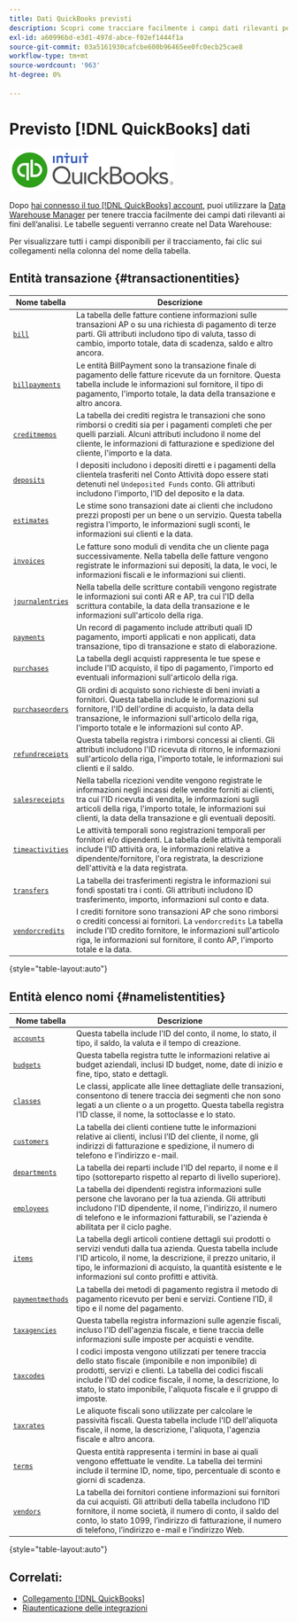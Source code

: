 ```yaml
---
title: Dati QuickBooks previsti
description: Scopri come tracciare facilmente i campi dati rilevanti per l’analisi.
exl-id: a60996bd-e3d1-497d-abce-f02ef1444f1a
source-git-commit: 03a5161930cafcbe600b96465ee0fc0ecb25cae8
workflow-type: tm+mt
source-wordcount: '963'
ht-degree: 0%

---
```


# Previsto [!DNL QuickBooks] dati

![](../../../assets/Quickbooks.png)

Dopo [hai connesso il tuo [!DNL QuickBooks] account](../../../data-analyst/importing-data/integrations/quickbooks.md), puoi utilizzare la [Data Warehouse Manager](../../../data-analyst/data-warehouse-mgr/tour-dwm.md) per tenere traccia facilmente dei campi dati rilevanti ai fini dell’analisi. Le tabelle seguenti verranno create nel Data Warehouse:

Per visualizzare tutti i campi disponibili per il tracciamento, fai clic sui collegamenti nella colonna del nome della tabella.

## Entità transazione {#transactionentities}

| **Nome tabella** | **Descrizione** |
|-----|-----|
| [`bill`](https://developer.intuit.com/docs/api/accounting/Bill) | La tabella delle fatture contiene informazioni sulle transazioni AP o su una richiesta di pagamento di terze parti. Gli attributi includono tipo di valuta, tasso di cambio, importo totale, data di scadenza, saldo e altro ancora. |
| [`billpayments`](https://developer.intuit.com/docs/api/accounting/BillPayment) | Le entità BillPayment sono la transazione finale di pagamento delle fatture ricevute da un fornitore. Questa tabella include le informazioni sul fornitore, il tipo di pagamento, l&#39;importo totale, la data della transazione e altro ancora. |
| [`creditmemos`](https://developer.intuit.com/docs/api/accounting/CreditMemo) | La tabella dei crediti registra le transazioni che sono rimborsi o crediti sia per i pagamenti completi che per quelli parziali. Alcuni attributi includono il nome del cliente, le informazioni di fatturazione e spedizione del cliente, l&#39;importo e la data. |
| [`deposits`](https://developer.intuit.com/docs/api/accounting/Deposit) | I depositi includono i depositi diretti e i pagamenti della clientela trasferiti nel Conto Attività dopo essere stati detenuti nel `Undeposited Funds` conto. Gli attributi includono l&#39;importo, l&#39;ID del deposito e la data. |
| [`estimates`](https://developer.intuit.com/docs/api/accounting/Estimate) | Le stime sono transazioni date ai clienti che includono prezzi proposti per un bene o un servizio. Questa tabella registra l&#39;importo, le informazioni sugli sconti, le informazioni sui clienti e la data. |
| [`invoices`](https://developer.intuit.com/docs/api/accounting/Invoice) | Le fatture sono moduli di vendita che un cliente paga successivamente. Nella tabella delle fatture vengono registrate le informazioni sui depositi, la data, le voci, le informazioni fiscali e le informazioni sui clienti. |
| [`journalentries`](https://developer.intuit.com/docs/api/accounting/JournalEntry) | Nella tabella delle scritture contabili vengono registrate le informazioni sui conti AR e AP, tra cui l&#39;ID della scrittura contabile, la data della transazione e le informazioni sull&#39;articolo della riga. |
| [`payments`](https://developer.intuit.com/docs/api/accounting/Payment) | Un record di pagamento include attributi quali ID pagamento, importi applicati e non applicati, data transazione, tipo di transazione e stato di elaborazione. |
| [`purchases`](https://developer.intuit.com/docs/api/accounting/Purchase) | La tabella degli acquisti rappresenta le tue spese e include l&#39;ID acquisto, il tipo di pagamento, l&#39;importo ed eventuali informazioni sull&#39;articolo della riga. |
| [`purchaseorders`](https://developer.intuit.com/docs/api/accounting/PurchaseOrder) | Gli ordini di acquisto sono richieste di beni inviati a fornitori. Questa tabella include le informazioni sul fornitore, l&#39;ID dell&#39;ordine di acquisto, la data della transazione, le informazioni sull&#39;articolo della riga, l&#39;importo totale e le informazioni sul conto AP. |
| [`refundreceipts`](https://developer.intuit.com/docs/api/accounting/RefundReceipt) | Questa tabella registra i rimborsi concessi ai clienti. Gli attributi includono l&#39;ID ricevuta di ritorno, le informazioni sull&#39;articolo della riga, l&#39;importo totale, le informazioni sui clienti e il saldo. |
| [`salesreceipts`](https://developer.intuit.com/docs/api/accounting/SalesReceipt) | Nella tabella ricezioni vendite vengono registrate le informazioni negli incassi delle vendite forniti ai clienti, tra cui l&#39;ID ricevuta di vendita, le informazioni sugli articoli della riga, l&#39;importo totale, le informazioni sui clienti, la data della transazione e gli eventuali depositi. |
| [`timeactivities`](https://developer.intuit.com/docs/api/accounting/TimeActivity) | Le attività temporali sono registrazioni temporali per fornitori e/o dipendenti. La tabella delle attività temporali include l&#39;ID attività ora, le informazioni relative a dipendente/fornitore, l&#39;ora registrata, la descrizione dell&#39;attività e la data registrata. |
| [`transfers`](https://developer.intuit.com/docs/api/accounting/Transfer) | La tabella dei trasferimenti registra le informazioni sui fondi spostati tra i conti. Gli attributi includono ID trasferimento, importo, informazioni sul conto e data. |
| [`vendorcredits`](https://developer.intuit.com/docs/api/accounting/VendorCredit) | I crediti fornitore sono transazioni AP che sono rimborsi o crediti concessi ai fornitori. La `vendorcredits` La tabella include l&#39;ID credito fornitore, le informazioni sull&#39;articolo riga, le informazioni sul fornitore, il conto AP, l&#39;importo totale e la data. |

{style=&quot;table-layout:auto&quot;}

## Entità elenco nomi {#namelistentities}

| **Nome tabella** | **Descrizione** |
|-----|-----|
| [`accounts`](https://developer.intuit.com/docs/api/accounting/Account) | Questa tabella include l&#39;ID del conto, il nome, lo stato, il tipo, il saldo, la valuta e il tempo di creazione. |
| [`budgets`](https://developer.intuit.com/docs/api/accounting/Budget) | Questa tabella registra tutte le informazioni relative ai budget aziendali, inclusi ID budget, nome, date di inizio e fine, tipo, stato e dettagli. |
| [`classes`](https://developer.intuit.com/docs/api/accounting/Class) | Le classi, applicate alle linee dettagliate delle transazioni, consentono di tenere traccia dei segmenti che non sono legati a un cliente o a un progetto. Questa tabella registra l’ID classe, il nome, la sottoclasse e lo stato. |
| [`customers`](https://developer.intuit.com/docs/api/accounting/Customer) | La tabella dei clienti contiene tutte le informazioni relative ai clienti, inclusi l’ID del cliente, il nome, gli indirizzi di fatturazione e spedizione, il numero di telefono e l’indirizzo e-mail. |
| [`departments`](https://developer.intuit.com/docs/api/accounting/Department) | La tabella dei reparti include l&#39;ID del reparto, il nome e il tipo (sottoreparto rispetto al reparto di livello superiore). |
| [`employees`](https://developer.intuit.com/docs/api/accounting/Employee) | La tabella dei dipendenti registra informazioni sulle persone che lavorano per la tua azienda. Gli attributi includono l&#39;ID dipendente, il nome, l&#39;indirizzo, il numero di telefono e le informazioni fatturabili, se l&#39;azienda è abilitata per il ciclo paghe. |
| [`items`](https://developer.intuit.com/docs/api/accounting/Item) | La tabella degli articoli contiene dettagli sui prodotti o servizi venduti dalla tua azienda. Questa tabella include l&#39;ID articolo, il nome, la descrizione, il prezzo unitario, il tipo, le informazioni di acquisto, la quantità esistente e le informazioni sul conto profitti e attività. |
| [`paymentmethods`](https://developer.intuit.com/docs/api/accounting/PaymentMethod) | La tabella dei metodi di pagamento registra il metodo di pagamento ricevuto per beni e servizi. Contiene l’ID, il tipo e il nome del pagamento. |
| [`taxagencies`](https://developer.intuit.com/docs/api/accounting/TaxAgency) | Questa tabella registra informazioni sulle agenzie fiscali, incluso l&#39;ID dell&#39;agenzia fiscale, e tiene traccia delle informazioni sulle imposte per acquisti e vendite. |
| [`taxcodes`](https://developer.intuit.com/docs/api/accounting/TaxCode) | I codici imposta vengono utilizzati per tenere traccia dello stato fiscale (imponibile e non imponibile) di prodotti, servizi e clienti. La tabella dei codici fiscali include l&#39;ID del codice fiscale, il nome, la descrizione, lo stato, lo stato imponibile, l&#39;aliquota fiscale e il gruppo di imposte. |
| [`taxrates`](https://developer.intuit.com/docs/api/accounting/TaxRate) | Le aliquote fiscali sono utilizzate per calcolare le passività fiscali. Questa tabella include l&#39;ID dell&#39;aliquota fiscale, il nome, la descrizione, l&#39;aliquota, l&#39;agenzia fiscale e altro ancora. |
| [`terms`](https://developer.intuit.com/docs/api/accounting/Term) | Questa entità rappresenta i termini in base ai quali vengono effettuate le vendite. La tabella dei termini include il termine ID, nome, tipo, percentuale di sconto e giorni di scadenza. |
| [`vendors`](https://developer.intuit.com/docs/api/accounting/Vendor) | La tabella dei fornitori contiene informazioni sui fornitori da cui acquisti. Gli attributi della tabella includono l’ID fornitore, il nome società, il numero di conto, il saldo del conto, lo stato 1099, l’indirizzo di fatturazione, il numero di telefono, l’indirizzo e-mail e l’indirizzo Web. |

{style=&quot;table-layout:auto&quot;}

## Correlati:

* [Collegamento [!DNL QuickBooks]](../integrations/quickbooks.md)
* [Riautenticazione delle integrazioni](https://support.magento.com/hc/en-us/articles/360016733151-Reauthenticating-integrations)
